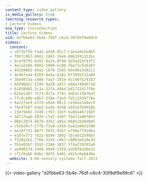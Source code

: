 ```yaml
---
content_type: video_gallery
is_media_gallery: true
learning_resource_types:
- Lecture Videos
ocw_type: CourseSection
title: Lecture Videos
uid: d2fbbe63-5b4e-76df-c6c4-30f8df9e89c6
videos:
  content:
  - c673e756-fa4a-a420-d5c7-c2eaa9e5bd6f
  - f9b7c8b7-9662-2d63-16e6-80635913226c
  - 8c470795-d302-9a34-0fd0-9d3ad16f43f2
  - 4ece218d-0481-5900-bc08-fbef3c82626f
  - 442b0062-dda2-1876-2505-b64d0a5d0211
  - 4e96fe44-8269-8e6a-b102-07395b532a88
  - 3be9873a-c484-7aa7-282e-9cc40fb24183
  - 68d9682c-5295-8a20-a427-e60a740d6718
  - b1850d65-2c3a-3374-d46d-b41712417f9e
  - 62ee53d7-7571-81fa-5f9c-9db3c15876af
  - 7fc8c89b-e6b3-338e-f3e5-fd7c2459f78e
  - 6a22fae9-e37d-e8a8-88c2-ce36ee3a8ec9
  - 74e4fb87-4a62-5a5b-92b8-a591efb9928b
  - 23d79b02-3349-cf67-12ef-6a8da467150f
  - 5b717aab-5839-cfe7-1dd7-f9a71a00784f
  - 966c2074-6b79-d262-a85a-9685c6b8d945
  - c92620c7-27fb-73a9-a3b9-ba42e84d1500
  - ee24f732-087f-3971-91b7-ef98e7f91d6a
  - e10fe771-7d21-8594-2892-16c6015546b5
  - f328a2e2-776b-3143-c867-c0863eb18e3d
  - fb5e026f-5593-2266-2037-3f4af29f03a0
  - aa990574-1484-4949-2359-ad30f0a30e32
  - c71f8a86-8dbc-8df5-b401-4415c0a8430e
  website: 9-04-sensory-systems-fall-2013
---
```



{{< video-gallery "d2fbbe63-5b4e-76df-c6c4-30f8df9e89c6" >}}

